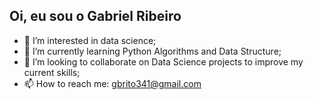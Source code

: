## Oi, eu sou o Gabriel Ribeiro
- 👀 I’m interested in data science;
- 🌱 I’m currently learning Python Algorithms and Data Structure;
- 💞️ I’m looking to collaborate on Data Science projects to improve my current skills;
- 📫 How to reach me: gbrito341@gmail.com

<!---
gbrit0/gbrit0 is a ✨ special ✨ repository because its `README.md` (this file) appears on your GitHub profile.
You can click the Preview link to take a look at your changes.
--->
